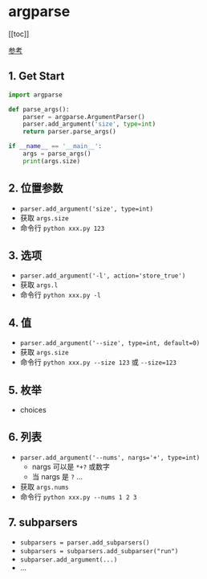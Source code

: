 # argparse

[[toc]]

[参考](https://docs.python.org/3/library/argparse.html)

## 1. Get Start

```py
import argparse

def parse_args():
    parser = argparse.ArgumentParser()
    parser.add_argument('size', type=int)
    return parser.parse_args()

if __name__ == '__main__':
    args = parse_args()
    print(args.size)
```

## 2. 位置参数

- `parser.add_argument('size', type=int)`
- 获取 `args.size`
- 命令行 `python xxx.py 123`

## 3. 选项

- `parser.add_argument('-l', action='store_true')`
- 获取 `args.l`
- 命令行 `python xxx.py -l`

## 4. 值

- `parser.add_argument('--size', type=int, default=0)`
- 获取 `args.size`
- 命令行 `python xxx.py --size 123` 或 `--size=123`

## 5. 枚举

- choices

## 6. 列表

- `parser.add_argument('--nums', nargs='+', type=int)`
  - nargs 可以是 `*+?` 或数字
  - 当 nargs 是 `?` ...
- 获取 `args.nums`
- 命令行 `python xxx.py --nums 1 2 3`

## 7. subparsers

- `subparsers = parser.add_subparsers()`
- `subparsers = subparsers.add_subparser("run")`
- `subparser.add_argument(...)`
- ...
